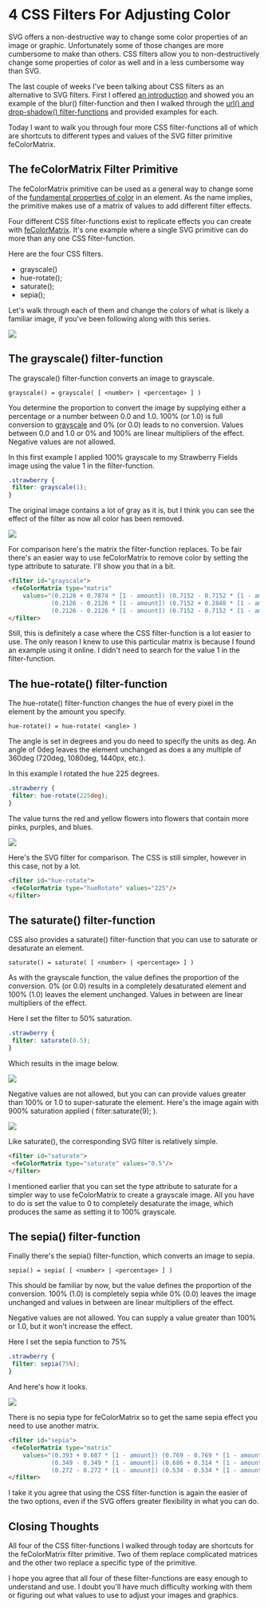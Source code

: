 # 4 CSS Filters For Adjusting Color

SVG offers a non-destructive way to change some color properties of an image or graphic. Unfortunately some of those changes are more cumbersome to make than others. CSS filters allow you to non-destructively change some properties of color as well and in a less cumbersome way than SVG.

The last couple of weeks I've been talking about CSS filters as an alternative to SVG filters. First I offered [an introduction](http://vanseodesign.com/css/css-filters-introduction/) and showed you an example of the blur() filter-function and then I walked through the [url() and drop-shadow() filter-functions](http://vanseodesign.com/css/drop-shadow-filter/) and provided examples for each.

Today I want to walk you through four more CSS filter-functions all of which are shortcuts to different types and values of the SVG filter primitive feColorMatrix.

## The feColorMatrix Filter Primitive

The feColorMatrix primitive can be used as a general way to change some of the [fundamental properties of color](http://vanseodesign.com/web-design/hue-saturation-and-lightness/) in an element. As the name implies, the primitive makes use of a matrix of values to add different filter effects.

Four different CSS filter-functions exist to replicate effects you can create with [feColorMatrix](http://vanseodesign.com/web-design/svg-filter-primitives-fecolormatrix/). It's one example where a single SVG primitive can do more than any one CSS filter-function.

Here are the four CSS filters.

- grayscale()
- hue-rotate();
- saturate();
- sepia();

Let's walk through each of them and change the colors of what is likely a familiar image, if you've been following along with this series.

![](http://www.vanseodesign.com/blog/wp-content/uploads/2013/09/strawberry-fields.jpg)

## The grayscale() filter-function

The grayscale() filter-function converts an image to grayscale.

```
grayscale() = grayscale( [ <number> | <percentage> ] )
```

You determine the proportion to convert the image by supplying either a percentage or a number between 0.0 and 1.0. 100% (or 1.0) is full conversion to [grayscale](http://vanseodesign.com/web-design/luminance-working-in-grayscale/) and 0% (or 0.0) leads to no conversion. Values between 0.0 and 1.0 or 0% and 100% are linear multipliers of the effect. Negative values are not allowed.

In this first example I applied 100% grayscale to my Strawberry Fields image using the value 1 in the filter-function.

```css
.strawberry {
 filter: grayscale(1);
}
```

The original image contains a lot of gray as it is, but I think you can see the effect of the filter as now all color has been removed.

![](http://www.vanseodesign.com/blog/wp-content/uploads/2013/09/strawberry-fields.jpg)

For comparison here's the matrix the filter-function replaces. To be fair there's an easier way to use feColorMatrix to remove color by setting the type attribute to saturate. I'll show you that in a bit.

```html
<filter id="grayscale">
 <feColorMatrix type="matrix"
    values="(0.2126 + 0.7874 * [1 - amount]) (0.7152 - 0.7152 * [1 - amount]) (0.0722 - 0.0722 * [1 - amount]) 0 0
            (0.2126 - 0.2126 * [1 - amount]) (0.7152 + 0.2848 * [1 - amount]) (0.0722 - 0.0722 * [1 - amount]) 0 0
            (0.2126 - 0.2126 * [1 - amount]) (0.7152 - 0.7152 * [1 - amount]) (0.0722 + 0.9278 * [1 - amount]) 0 0 0 0 0 1 0"/>
</filter>
```

Still, this is definitely a case where the CSS filter-function is a lot easier to use. The only reason I knew to use this particular matrix is because I found an example using it online. I didn't need to search for the value 1 in the filter-function.

## The hue-rotate() filter-function

The hue-rotate() filter-function changes the hue of every pixel in the element by the amount you specify.

```
hue-rotate() = hue-rotate( <angle> )
```

The angle is set in degrees and you do need to specify the units as deg. An angle of 0deg leaves the element unchanged as does a any multiple of 360deg (720deg, 1080deg, 1440px, etc.).

In this example I rotated the hue 225 degrees.

```css
.strawberry {
 filter: hue-rotate(225deg);
}
```

The value turns the red and yellow flowers into flowers that contain more pinks, purples, and blues.

![](http://www.vanseodesign.com/blog/wp-content/uploads/2013/09/strawberry-fields.jpg)

Here's the SVG filter for comparison. The CSS is still simpler, however in this case, not by a lot.

```html
<filter id="hue-rotate">
 <feColorMatrix type="hueRotate" values="225"/>
</filter>
```

## The saturate() filter-function

CSS also provides a saturate() filter-function that you can use to saturate or desaturate an element.

```
saturate() = saturate( [ <number> | <percentage> ] )
```

As with the grayscale function, the value defines the proportion of the conversion. 0% (or 0.0) results in a completely desaturated element and 100% (1.0) leaves the element unchanged. Values in between are linear multipliers of the effect.

Here I set the filter to 50% saturation.

```css
.strawberry {
 filter: saturate(0.5);
}
```

Which results in the image below.

![](http://www.vanseodesign.com/blog/wp-content/uploads/2013/09/strawberry-fields.jpg)

Negative values are not allowed, but you can can provide values greater than 100% or 1.0 to super-saturate the element. Here's the image again with 900% saturation applied ( filter:saturate(9); ).

![](http://www.vanseodesign.com/blog/wp-content/uploads/2013/09/strawberry-fields.jpg)

Like saturate(), the corresponding SVG filter is relatively simple.

```html
<filter id="saturate">
 <feColorMatrix type="saturate" values="0.5"/>
</filter>
```

I mentioned earlier that you can set the type attribute to saturate for a simpler way to use feColorMatrix to create a grayscale image. All you have to do is set the value to 0 to completely desaturate the image, which produces the same as setting it to 100% grayscale.

## The sepia() filter-function

Finally there's the sepia() filter-function, which converts an image to sepia.

```
sepia() = sepia( [ <number> | <percentage> ] )
```

This should be familiar by now, but the value defines the proportion of the conversion. 100% (1.0) is completely sepia while 0% (0.0) leaves the image unchanged and values in between are linear multipliers of the effect.

Negative values are not allowed. You can supply a value greater than 100% or 1.0, but it won't increase the effect.

Here I set the sepia function to 75%

```css
.strawberry {
 filter: sepia(75%);
}
```

And here's how it looks.

![](http://www.vanseodesign.com/blog/wp-content/uploads/2013/09/strawberry-fields.jpg)

There is no sepia type for feColorMatrix so to get the same sepia effect you need to use another matrix.

```html
<filter id="sepia">
 <feColorMatrix type="matrix"
    values="(0.393 + 0.607 * [1 - amount]) (0.769 - 0.769 * [1 - amount]) (0.189 - 0.189 * [1 - amount]) 0 0
            (0.349 - 0.349 * [1 - amount]) (0.686 + 0.314 * [1 - amount]) (0.168 - 0.168 * [1 - amount]) 0 0
            (0.272 - 0.272 * [1 - amount]) (0.534 - 0.534 * [1 - amount]) (0.131 + 0.869 * [1 - amount]) 0 0 0 0 0 1 0"/>
</filter>
```

I take it you agree that using the CSS filter-function is again the easier of the two options, even if the SVG offers greater flexibility in what you can do.

## Closing Thoughts

All four of the CSS filter-functions I walked through today are shortcuts for the feColorMatrix filter primitive. Two of them replace complicated matrices and the other two replace a specific type of the primitive.

I hope you agree that all four of these filter-functions are easy enough to understand and use. I doubt you'll have much difficulty working with them or figuring out what values to use to adjust your images and graphics.
